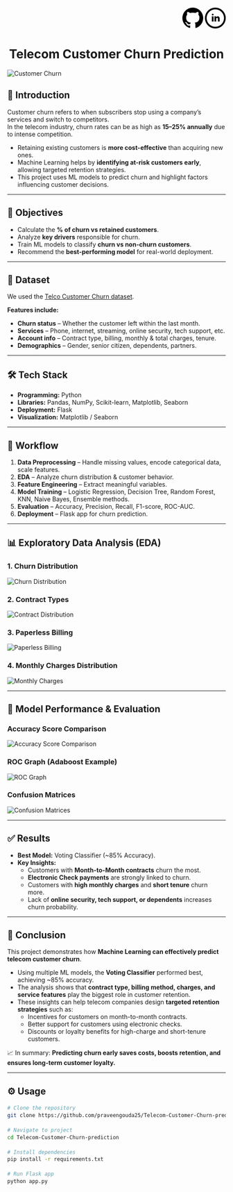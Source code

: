 <div align="right">
  
[1]: https://github.com/praveengouda25
[2]: https://www.linkedin.com/in/praveen-kumar-bcc2525/

[![github](https://raw.githubusercontent.com/Pradnya1208/Telecom-Customer-Churn-prediction/c292abd3f9cc647a7edc0061193f1523e9c05e1f/icons/git.svg)][1]
[![linkedin](https://raw.githubusercontent.com/Pradnya1208/Telecom-Customer-Churn-prediction/9f5c4a255972275ced549ea6e34ef35019166944/icons/iconmonstr-linkedin-5.svg)][2]

</div>


# <div align="center">Telecom Customer Churn Prediction</div>

![Customer Churn](https://img.freepik.com/free-vector/customer-churn-rate-concept-illustration_114360-7967.jpg)  


## 📌 Introduction
Customer churn refers to when subscribers stop using a company’s services and switch to competitors.  
In the telecom industry, churn rates can be as high as **15–25% annually** due to intense competition.  

- Retaining existing customers is **more cost-effective** than acquiring new ones.  
- Machine Learning helps by **identifying at-risk customers early**, allowing targeted retention strategies.  
- This project uses ML models to predict churn and highlight factors influencing customer decisions.  

---

## 🎯 Objectives
- Calculate the **% of churn vs retained customers**.  
- Analyze **key drivers** responsible for churn.  
- Train ML models to classify **churn vs non-churn customers**.  
- Recommend the **best-performing model** for real-world deployment.  

---

## 📂 Dataset
We used the [Telco Customer Churn dataset](https://www.kaggle.com/bhartiprasad17/customer-churn-prediction/data).  

**Features include:**  
- **Churn status** – Whether the customer left within the last month.  
- **Services** – Phone, internet, streaming, online security, tech support, etc.  
- **Account info** – Contract type, billing, monthly & total charges, tenure.  
- **Demographics** – Gender, senior citizen, dependents, partners.  

---

## 🛠️ Tech Stack
- **Programming:** Python  
- **Libraries:** Pandas, NumPy, Scikit-learn, Matplotlib, Seaborn  
- **Deployment:** Flask  
- **Visualization:** Matplotlib / Seaborn  

---

## 🔎 Workflow
1. **Data Preprocessing** – Handle missing values, encode categorical data, scale features.  
2. **EDA** – Analyze churn distribution & customer behavior.  
3. **Feature Engineering** – Extract meaningful variables.  
4. **Model Training** – Logistic Regression, Decision Tree, Random Forest, KNN, Naive Bayes, Ensemble methods.  
5. **Evaluation** – Accuracy, Precision, Recall, F1-score, ROC-AUC.  
6. **Deployment** – Flask app for churn prediction.  

---

## 📊 Exploratory Data Analysis (EDA)

### 1. Churn Distribution  
![Churn Distribution](https://github.com/praveengouda25/Telecom-Customer-Churn-prediction/blob/main/output/Churn%20Distribution.png?raw=true)  

### 2. Contract Types  
![Contract Distribution](https://github.com/praveengouda25/Telecom-Customer-Churn-prediction/blob/main/output/Contract%20distribution.png?raw=true)  

### 3. Paperless Billing  
![Paperless Billing](https://github.com/praveengouda25/Telecom-Customer-Churn-prediction/blob/main/output/billing.PNG?raw=true)  

### 4. Monthly Charges Distribution  
![Monthly Charges](https://github.com/praveengouda25/Telecom-Customer-Churn-prediction/blob/main/output/carges%20distribution.PNG?raw=true)  

---

## 🤖 Model Performance & Evaluation

### Accuracy Score Comparison  
![Accuracy Score Comparison](https://github.com/praveengouda25/Telecom-Customer-Churn-prediction/blob/main/output/Accuracy%20score%20comparison.PNG?raw=true)  

### ROC Graph (Adaboost Example)  
![ROC Graph](https://github.com/praveengouda25/Telecom-Customer-Churn-prediction/blob/main/output/Adaboost.PNG?raw=true)  

### Confusion Matrices  
![Confusion Matrices](https://github.com/praveengouda25/Telecom-Customer-Churn-prediction/blob/main/output/confusion_matrix_models.PNG?raw=true)  

---

## ✅ Results
- **Best Model:** Voting Classifier (~85% Accuracy).  
- **Key Insights:**  
  - Customers with **Month-to-Month contracts** churn the most.  
  - **Electronic Check payments** are strongly linked to churn.  
  - Customers with **high monthly charges** and **short tenure** churn more.  
  - Lack of **online security, tech support, or dependents** increases churn probability.  

---

## 📌 Conclusion
This project demonstrates how **Machine Learning can effectively predict telecom customer churn**.  

- Using multiple ML models, the **Voting Classifier** performed best, achieving ~85% accuracy.  
- The analysis shows that **contract type, billing method, charges, and service features** play the biggest role in customer retention.  
- These insights can help telecom companies design **targeted retention strategies** such as:  
  - Incentives for customers on month-to-month contracts.  
  - Better support for customers using electronic checks.  
  - Discounts or loyalty benefits for high-charge and short-tenure customers.  

📈 In summary: **Predicting churn early saves costs, boosts retention, and ensures long-term customer loyalty.**  

---

## ⚙️ Usage
```bash
# Clone the repository
git clone https://github.com/praveengouda25/Telecom-Customer-Churn-prediction.git

# Navigate to project
cd Telecom-Customer-Churn-prediction

# Install dependencies
pip install -r requirements.txt

# Run Flask app
python app.py
